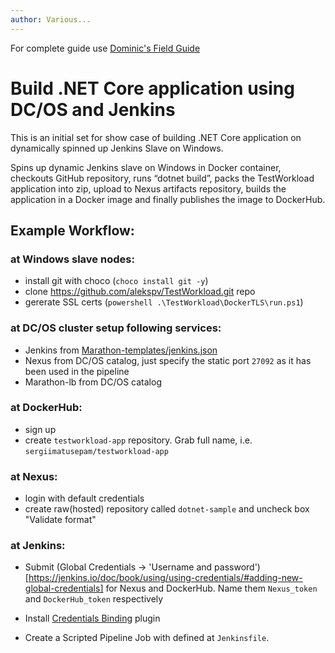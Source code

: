 ```yaml
---
author: Various...
---
```


For complete guide use [Dominic's Field Guide](https://docs.google.com/document/d/10oA8ZwvNt0lqaACyZSwWk5gMW-TQDOobQz-AzN8B7OE)

# Build .NET Core application using DC/OS and Jenkins 
This is an initial set for show case of building .NET Core application on dynamically spinned up Jenkins Slave on Windows.


Spins up dynamic Jenkins slave on Windows in Docker container,
checkouts GitHub repository,
runs “dotnet build”, 
packs the TestWorkload application into zip, 
upload to Nexus artifacts repository, 
builds the application in a Docker image
and finally publishes the image to DockerHub.


## Example Workflow:
### at Windows slave nodes:
- install git with choco (`choco install git -y`)
- clone https://github.com/alekspv/TestWorkload.git repo
- gererate SSL certs (`powershell .\TestWorkload\DockerTLS\run.ps1`)

### at DC/OS cluster setup following services:
- Jenkins from [Marathon-templates/jenkins.json](https://github.com/alekspv/TestWorkload/blob/master/Marathon-templates/jenkins.json)
- Nexus from DC/OS catalog, just specify the static port `27092` as it has been used in the pipeline
- Marathon-lb from DC/OS catalog

### at DockerHub:
- sign up
- create `testworkload-app` repository. Grab full name, i.e. `sergiimatusepam/testworkload-app`

### at Nexus: 
- login with default credentials
- create raw(hosted) repository called `dotnet-sample` and uncheck box "Validate format"

### at Jenkins: 
- Submit (Global Credentials -> 'Username and password')[https://jenkins.io/doc/book/using/using-credentials/#adding-new-global-credentials] for Nexus and DockerHub. Name them `Nexus_token` and `DockerHub_token` respectively

- Install [Credentials Binding](https://plugins.jenkins.io/credentials-binding) plugin

- Create a Scripted Pipeline Job with defined at `Jenkinsfile`.
